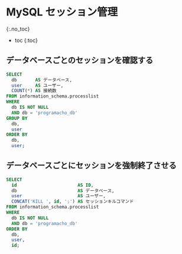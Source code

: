 # MySQL セッション管理
{:.no_toc}

* toc
{:toc}

## データベースごとのセッションを確認する
```sql
SELECT
  db       AS データベース,
  user     AS ユーザー,
  COUNT(*) AS 接続数
FROM information_schema.processlist
WHERE
  db IS NOT NULL
  AND db = 'programacho_db'
GROUP BY
  db,
  user
ORDER BY
  db,
  user;
```

## データベースごとにセッションを強制終了させる
```sql
SELECT
  id                       AS ID,
  db                       AS データベース,
  user                     AS ユーザー,
  CONCAT('KILL ', id, ';') AS セッションキルコマンド
FROM information_schema.processlist
WHERE
  db IS NOT NULL
  AND db = 'programacho_db'
ORDER BY
  db,
  user,
  id;
```
